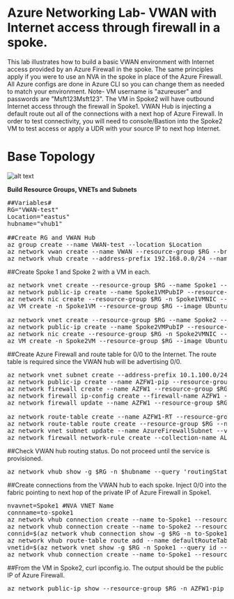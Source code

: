 # Azure Networking Lab- VWAN with Internet access through firewall in a spoke.

This lab illustrates how to build a basic VWAN environment with Internet access provided by an Azure Firewall in the spoke. The same principles apply if you were to use an NVA in the spoke in place of the Azure Firewall. All Azure configs are done in Azure CLI so you can change them as needed to match your environment. Note- VM username is "azureuser" and passwords are "Msft123Msft123". The VM in Spoke2 will have outbound Internet access through the firewall in Spoke1. VWAN Hub is injecting a default route out all of the connections with a next hop of Azure Firewall. In order to test connectivity, you will need to console/Bastion into the Spoke2 VM to test access or apply a UDR with your source IP to next hop Internet.

# Base Topology
![alt text](https://github.com/jwrightazure/lab/blob/master/images/vwan-inet-spoke.PNG)

**Build Resource Groups, VNETs and Subnets**
<pre lang="...">
##Variables#
RG="VWAN-test"
Location="eastus"
hubname="vhub1"

##Create RG and VWAN Hub
az group create --name VWAN-test --location $Location
az network vwan create --name VWAN --resource-group $RG --branch-to-branch-traffic true --location $Location
az network vhub create --address-prefix 192.168.0.0/24 --name $hubname --resource-group $RG --vwan VWAN --location $Location --sku basic
</pre>

##Create Spoke 1 and Spoke 2 with a VM in each.
<pre lang="...">
az network vnet create --resource-group $RG --name Spoke1 --location $Location --address-prefixes 10.1.0.0/16 --subnet-name Spoke1VM --subnet-prefix 10.1.10.0/24
az network public-ip create --name Spoke1VMPubIP --resource-group $RG --location $Location --allocation-method Dynamic
az network nic create --resource-group $RG -n Spoke1VMNIC --location $Location --subnet Spoke1VM --vnet-name Spoke1 --public-ip-address Spoke1VMPubIP --private-ip-address 10.1.10.4
az VM create -n Spoke1VM --resource-group $RG --image UbuntuLTS --admin-username azureuser --admin-password Msft123Msft123 --nics Spoke1VMNIC --no-wait

az network vnet create --resource-group $RG --name Spoke2 --location $Location --address-prefixes 10.2.0.0/16 --subnet-name Spoke2VM --subnet-prefix 10.2.10.0/24
az network public-ip create --name Spoke2VMPubIP --resource-group $RG --location $Location --allocation-method Dynamic
az network nic create --resource-group $RG -n Spoke2VMNIC --location $Location --subnet Spoke2VM --vnet-name Spoke2 --public-ip-address Spoke2VMPubIP --private-ip-address 10.2.10.4
az VM create -n Spoke2VM --resource-group $RG --image UbuntuLTS --admin-username azureuser --admin-password Msft123Msft123 --nics Spoke2VMNIC --no-wait
</pre>

##Create Azure Firewall and route table for 0/0 to the Internet. The route table is required since the VWAN hub will be advertising 0/0.
<pre lang="...">
az network vnet subnet create --address-prefix 10.1.100.0/24 --name AzureFirewallSubnet --resource-group $RG --vnet-name Spoke1
az network public-ip create --name AZFW1-pip --resource-group $RG --location $Location --allocation-method static --sku standard
az network firewall create --name AZFW1 --resource-group $RG --location $Location
az network firewall ip-config create --firewall-name AZFW1 --name FW-config --public-ip-address AZFW1-pip --resource-group $RG --vnet-name Spoke1
az network firewall update --name AZFW1 --resource-group $RG

az network route-table create --name AZFW1-RT --resource-group $RG --location $Location
az network route-table route create --resource-group $RG --name to-Internet --route-table-name AZFW1-RT --address-prefix 0.0.0.0/0 --next-hop-type Internet
az network vnet subnet update --name AzureFirewallSubnet --vnet-name Spoke1 --resource-group $RG --route-table AZFW1-RT
az network firewall network-rule create --collection-name ALL --priority 100 --action Allow --name Allow-All --protocols Any --source-addresses "*" --destination-addresses "*" --destination-ports "*" --resource-group $RG --firewall-name AZFW1
</pre>

##Check VWAN hub routing status. Do not proceed until the service is provisioned.
<pre lang="...">
az network vhub show -g $RG -n $hubname --query 'routingState' -o tsv
</pre>

##Create connections from the VWAN hub to each spoke. Inject 0/0 into the fabric pointing to next hop of the private IP of Azure Firewall in Spoke1.
<pre lang="...">
nvavnet=Spoke1 #NVA VNET Name
connname=to-spoke1
az network vhub connection create --name to-Spoke1 --resource-group $RG --remote-vnet Spoke1 --vhub-name $hubname
az network vhub connection create --name to-Spoke2 --resource-group $RG --remote-vnet Spoke2 --vhub-name $hubname 
connid=$(az network vhub connection show -g $RG -n to-Spoke1 --vhub-name $hubname --query id -o tsv)
az network vhub route-table route add --name defaultRouteTable --vhub-name $hubname --resource-group $RG --route-name default --destination-type CIDR --destinations "0.0.0.0/0" --next-hop-type ResourceID --next-hop $connid
vnetid=$(az network vnet show -g $RG -n Spoke1 --query id --out tsv)
az network vhub connection create --name to-Spoke1 --resource-group $RG --remote-vnet $vnetid --vhub-name $hubname --route-name default --address-prefixes "0.0.0.0/0" --next-hop "10.1.100.4"
</pre>

##From the VM in Spoke2, curl ipconfig.io. The output should be the public IP of Azure Firewall. 
<pre lang="...">
az network public-ip show --resource-group $RG -n AZFW1-pip --query "{address: ipAddress}"
</pre>
